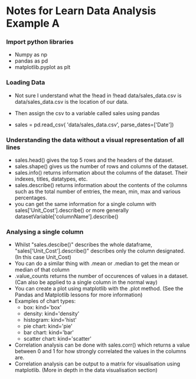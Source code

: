 # Notes for Learn Data Analysis Example A

### Import python libraries
* Numpy as np
* pandas as pd
* matplotlib.pyplot as plt

### Loading Data

* Not sure I understand what the !head in !head data/sales_data.csv is
data/sales_data.csv is the location of our data.

* Then assign the csv to a variable called sales using pandas
* sales = pd.read_csv(
    'data/sales_data.csv',
    parse_dates=['Date'])

### Understanding the data without a visual representation of all lines

* sales.head() gives the top 5 rows and the headers of the dataset.
* sales.shape() gives us the number of rows and columns of the dataset.
* sales.info() returns information about the columns of the dataset. Their indexes, titles, datatypes, etc.
* sales.describe() returns information about the contents of the columns such as the total number of entries, the mean, min, max and various percentages.
* you can get the same information for a single column with sales['Unit_Cost'].describe() or more generally datasetVariable['columnName'].describe()

### Analysing a single column

* Whilst "sales.descibe()" describes the whole dataframe, "sales['Unit_Cost'].describe()" describes only the column designated. (In this case Unit_Cost)
* You can do a similar thing with .mean or .median to get the mean or median of that column
* .value_counts returns the number of occurences of values in a dataset. (Can also be applied to a single column in the normal way)
* You can create a plot using matplotlib with the .plot method. (See the Pandas and Matplotlib lessons for more information)
* Examples of chart types:
    * box: kind='box'
    * density: kind='density'
    * histogram: kind='hist'
    * pie chart: kind='pie'
    * bar chart: kind='bar'
    * scatter chart: kind='scatter'
* Correlation analysis can be done with sales.corr() which returns a value between 0 and 1 for how strongly correlated the values in the columns are.
* Correlation analysis can be output to a matrix for visualisation using matplotlib. (More in depth in the data visualisation section)
